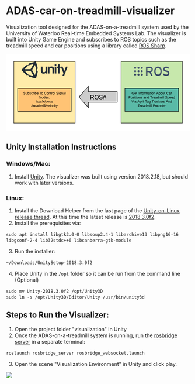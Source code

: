 # ADAS-car-on-treadmill-visualizer
Visualization tool designed for the ADAS-on-a-treadmill system used by the University of Waterloo Real-time Embedded Systems Lab.  The visualizer is built into Unity Game Engine and subscribes to ROS topics such as the treadmill speed and car positions using a library called [ROS Sharp](https://github.com/siemens/ros-sharp).  

![ROS Sharp Communication](./ros_sharp.png)

## Unity Installation Instructions
### Windows/Mac:
1. Install [Unity](https://unity3d.com/get-unity/download/archive).  The visualizer was built using version 2018.2.18, but should work with later versions.
### Linux:
1. Install the Download Helper from the last page of the [Unity-on-Linux release thread](https://forum.unity.com/threads/unity-on-linux-release-notes-and-known-issues.350256/).  At this time the latest release is [2018.3.0f2](https://beta.unity3d.com/download/6e9a27477296/UnitySetup-2018.3.0f2).
2. Install the prerequisites via: 
```
sudo apt install libgtk2.0-0 libsoup2.4-1 libarchive13 libpng16-16 libgconf-2-4 lib32stdc++6 libcanberra-gtk-module
```
3. Run the installer: 
```
~/Downloads/UnitySetup-2018.3.0f2
```
4. Place Unity in the `/opt` folder so it can be run from the command line (Optional)
```
sudo mv Unity-2018.3.0f2 /opt/Unity3D
sudo ln -s /opt/Unity3D/Editor/Unity /usr/bin/unity3d
```

## Steps to Run the Visualizer: 
1. Open the project folder "visualization" in Unity 
2. Once the ADAS-on-a-treadmill system is running, run the [rosbridge server](http://wiki.ros.org/rosbridge_suite/Tutorials/RunningRosbridge) in a separate terminal:
```
roslaunch rosbridge_server rosbridge_websocket.launch
```
3. Open the scene "Visualization Environment" in Unity and click play. 

![](demo.gif)


